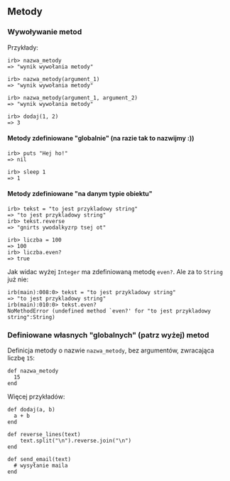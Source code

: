 ## Metody

### Wywoływanie metod

Przykłady:

```
irb> nazwa_metody
=> "wynik wywołania metody"

irb> nazwa_metody(argument_1)
=> "wynik wywołania metody"

irb> nazwa_metody(argument_1, argument_2)
=> "wynik wywołania metody"

irb> dodaj(1, 2)
=> 3
```

#### Metody zdefiniowane "globalnie" (na razie tak to nazwijmy :))

```
irb> puts "Hej ho!"
=> nil
```

```
irb> sleep 1
=> 1
```

#### Metody zdefiniowane "na danym typie obiektu"

```
irb> tekst = "to jest przykladowy string"
=> "to jest przykladowy string"
irb> tekst.reverse
=> "gnirts ywodalkyzrp tsej ot"
```

```
irb> liczba = 100
=> 100
irb> liczba.even?
=> true
```

Jak widac wyżej `Integer` ma zdefiniowaną metodę `even?`. Ale za to `String` już nie:

```
irb(main):008:0> tekst = "to jest przykladowy string"
=> "to jest przykladowy string"
irb(main):010:0> tekst.even?
NoMethodError (undefined method `even?' for "to jest przykladowy string":String)
```

### Definiowane własnych "globalnych" (patrz wyżej) metod

Definicja metody o nazwie `nazwa_metody`, bez argumentów, zwracająca liczbę `15`:

```
def nazwa_metody
  15
end
```

Więcej przykładów:

```
def dodaj(a, b)
  a + b
end
```

```
def reverse_lines(text)
	text.split("\n").reverse.join("\n")
end
```

```
def send_email(text)
  # wysyłanie maila
end
```
